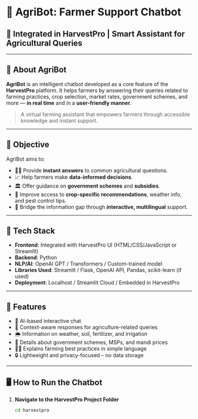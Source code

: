 # 🤖 AgriBot: Farmer Support Chatbot

## 🌾 Integrated in HarvestPro | Smart Assistant for Agricultural Queries

---

## 💬 About AgriBot

**AgriBot** is an intelligent chatbot developed as a core feature of the **HarvestPro** platform. It helps farmers by answering their queries related to farming practices, crop selection, market rates, government schemes, and more — **in real time** and in a **user-friendly manner**.

> A virtual farming assistant that empowers farmers through accessible knowledge and instant support.

---

## 🎯 Objective

AgriBot aims to:

- 🧑‍🌾 Provide **instant answers** to common agricultural questions.
- 📈 Help farmers make **data-informed decisions**.
- 🏛️ Offer guidance on **government schemes** and **subsidies**.
- 🌾 Improve access to **crop-specific recommendations**, weather info, and pest control tips.
- 💬 Bridge the information gap through **interactive, multilingual** support.

---

## 🧠 Tech Stack

- **Frontend**: Integrated with HarvestPro UI (HTML/CSS/JavaScript or Streamlit)  
- **Backend**: Python  
- **NLP/AI**: OpenAI GPT / Transformers / Custom-trained model  
- **Libraries Used**: Streamlit / Flask, OpenAI API, Pandas, scikit-learn (if used)  
- **Deployment**: Localhost / Streamlit Cloud / Embedded in HarvestPro

---

## 🚀 Features

- 🤖 AI-based interactive chat  
- 🌿 Context-aware responses for agriculture-related queries  
- 🌦️ Information on weather, soil, fertilizer, and irrigation  
- 📄 Details about government schemes, MSPs, and mandi prices  
- 🧑‍🏫 Explains farming best practices in simple language  
- 🔒 Lightweight and privacy-focused – no data storage

---

## 🖥️ How to Run the Chatbot

1. **Navigate to the HarvestPro Project Folder**
   ```bash
   cd harvestpro
